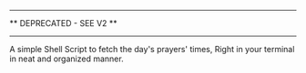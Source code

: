 *************************
** DEPRECATED - SEE V2 **
*************************

A simple Shell Script to fetch the day's prayers' times, Right in your terminal in neat and organized manner.
